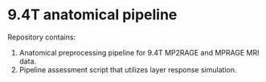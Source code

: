 # 9.4T anatomical pipeline
Repository contains:
1. Anatomical preprocessing pipeline for 9.4T MP2RAGE and MPRAGE MRI data.
2. Pipeline assessment script that utilizes layer response simulation.
